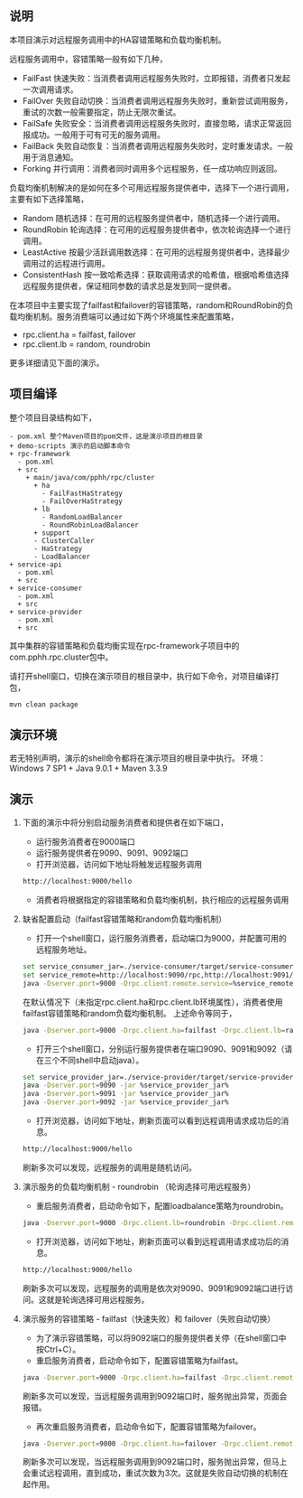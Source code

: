 
## 说明

本项目演示对远程服务调用中的HA容错策略和负载均衡机制。

远程服务调用中，容错策略一般有如下几种，
- FailFast 快速失败：当消费者调用远程服务失败时，立即报错，消费者只发起一次调用请求。
- FailOver 失败自动切换：当消费者调用远程服务失败时，重新尝试调用服务，重试的次数一般需要指定，防止无限次重试。
- FailSafe 失败安全：当消费者调用远程服务失败时，直接忽略，请求正常返回报成功。一般用于可有可无的服务调用。
- FailBack 失败自动恢复：当消费者调用远程服务失败时，定时重发请求。一般用于消息通知。
- Forking 并行调用：消费者同时调用多个远程服务，任一成功响应则返回。

负载均衡机制解决的是如何在多个可用远程服务提供者中，选择下一个进行调用，主要有如下选择策略，
- Random 随机选择：在可用的远程服务提供者中，随机选择一个进行调用。
- RoundRobin 轮询选择：在可用的远程服务提供者中，依次轮询选择一个进行调用。
- LeastActive 按最少活跃调用数选择：在可用的远程服务提供者中，选择最少调用过的远程进行调用。
- ConsistentHash 按一致哈希选择：获取调用请求的哈希值，根据哈希值选择远程服务提供者，保证相同参数的请求总是发到同一提供者。

在本项目中主要实现了failfast和failover的容错策略，random和RoundRobin的负载均衡机制。服务消费端可以通过如下两个环境属性来配置策略，
- rpc.client.ha = failfast, failover
- rpc.client.lb = random, roundrobin

更多详细请见下面的演示。

## 项目编译
整个项目目录结构如下，
```
- pom.xml 整个Maven项目的pom文件，这是演示项目的根目录
+ demo-scripts 演示的启动脚本命令
+ rpc-framework
  - pom.xml
  + src
    + main/java/com/pphh/rpc/cluster
      + ha
        - FailFastHaStrategy
        - FailOverHaStrategy
      + lb
        - RandomLoadBalancer
        - RoundRobinLoadBalancer
      + support
      - ClusterCaller
      - HaStrategy
      - LoadBalancer
+ service-api
  - pom.xml
  + src
+ service-consumer
  - pom.xml
  + src
+ service-provider
  - pom.xml
  + src
```
其中集群的容错策略和负载均衡实现在rpc-framework子项目中的com.pphh.rpc.cluster包中。

请打开shell窗口，切换在演示项目的根目录中，执行如下命令，对项目编译打包，
``` bash
mvn clean package
```

## 演示环境

若无特别声明，演示的shell命令都将在演示项目的根目录中执行。
环境：Windows 7 SP1 + Java 9.0.1 + Maven 3.3.9

## 演示

1. 下面的演示中将分别启动服务消费者和提供者在如下端口，
   * 运行服务消费者在9000端口
   * 运行服务提供者在9090、9091、9092端口
   * 打开浏览器，访问如下地址将触发远程服务调用
   ``` bash
   http://localhost:9000/hello
   ```
   * 消费者将根据指定的容错策略和负载均衡机制，执行相应的远程服务调用

2. 缺省配置启动（failfast容错策略和random负载均衡机制）
   - 打开一个shell窗口，运行服务消费者，启动端口为9000，并配置可用的远程服务地址。
   ``` bash
   set service_consumer_jar=./service-consumer/target/service-consumer-v3-1.3-SNAPSHOT.jar
   set service_remote=http://localhost:9090/rpc,http://localhost:9091/rpc,http://localhost:9092/rpc
   java -Dserver.port=9000 -Drpc.client.remote.service=%service_remote% -jar %service_consumer_jar%
   ```
   在默认情况下（未指定rpc.client.ha和rpc.client.lb环境属性），消费者使用failfast容错策略和random负载均衡机制。
   上述命令等同于，
   ``` bash
   java -Dserver.port=9000 -Drpc.client.ha=failfast -Drpc.client.lb=random -Drpc.client.remote.service=%service_remote% -jar %service_consumer_jar%
   ```
   - 打开三个shell窗口，分别运行服务提供者在端口9090、9091和9092（请在三个不同shell中启动java）。
   ``` bash
   set service_provider_jar=./service-provider/target/service-provider-v3-1.3-SNAPSHOT.jar
   java -Dserver.port=9090 -jar %service_provider_jar%
   java -Dserver.port=9091 -jar %service_provider_jar%
   java -Dserver.port=9092 -jar %service_provider_jar%
   ```
   - 打开浏览器，访问如下地址，刷新页面可以看到远程调用请求成功后的消息。
   ``` bash
   http://localhost:9000/hello
   ```
   刷新多次可以发现，远程服务的调用是随机访问。

3. 演示服务的负载均衡机制 - roundrobin （轮询选择可用远程服务）
   - 重启服务消费者，启动命令如下，配置loadbalance策略为roundrobin。
   ``` bash
   java -Dserver.port=9000 -Drpc.client.lb=roundrobin -Drpc.client.remote.service=%service_remote% -jar %service_consumer_jar%
   ```
   - 打开浏览器，访问如下地址，刷新页面可以看到远程调用请求成功后的消息。
   ``` bash
   http://localhost:9000/hello
   ```
   刷新多次可以发现，远程服务的调用是依次对9090、9091和9092端口进行访问。这就是轮询选择可用远程服务。

4. 演示服务的容错策略 - failfast（快速失败）和 failover（失败自动切换）
   - 为了演示容错策略，可以将9092端口的服务提供者关停（在shell窗口中按Ctrl+C）。
   - 重启服务消费者，启动命令如下，配置容错策略为failfast。
   ``` bash
   java -Dserver.port=9000 -Drpc.client.ha=failfast -Drpc.client.remote.service=%service_remote% -jar %service_consumer_jar%
   ```
   刷新多次可以发现，当远程服务调用到9092端口时，服务抛出异常，页面会报错。
   - 再次重启服务消费者，启动命令如下，配置容错策略为failover。
   ``` bash
   java -Dserver.port=9000 -Drpc.client.ha=failover -Drpc.client.remote.service=%service_remote% -jar %service_consumer_jar%
   ```
   刷新多次可以发现，当远程服务调用到9092端口时，服务抛出异常，但马上会重试远程调用，直到成功，重试次数为3次。这就是失败自动切换的机制在起作用。
